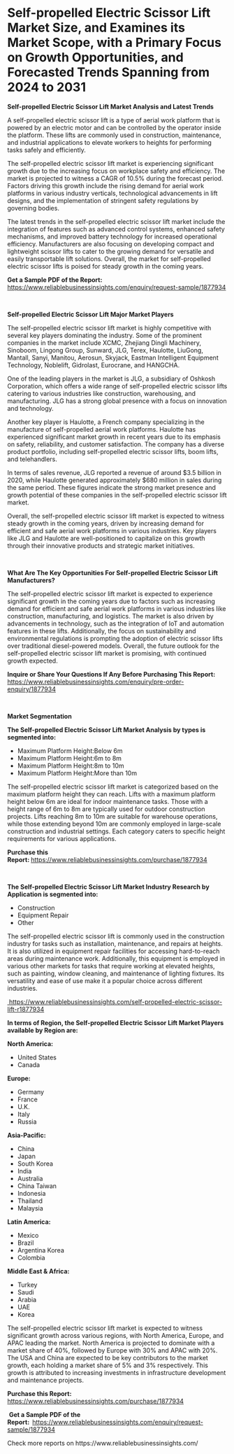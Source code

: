<p><h1>Self-propelled Electric Scissor Lift Market Size, and Examines its Market Scope, with a Primary Focus on Growth Opportunities, and Forecasted Trends Spanning from 2024 to 2031</h1></p><p><strong>Self-propelled Electric Scissor Lift Market Analysis and Latest Trends</strong></p>
<p><p>A self-propelled electric scissor lift is a type of aerial work platform that is powered by an electric motor and can be controlled by the operator inside the platform. These lifts are commonly used in construction, maintenance, and industrial applications to elevate workers to heights for performing tasks safely and efficiently.</p><p>The self-propelled electric scissor lift market is experiencing significant growth due to the increasing focus on workplace safety and efficiency. The market is projected to witness a CAGR of 10.5% during the forecast period. Factors driving this growth include the rising demand for aerial work platforms in various industry verticals, technological advancements in lift designs, and the implementation of stringent safety regulations by governing bodies.</p><p>The latest trends in the self-propelled electric scissor lift market include the integration of features such as advanced control systems, enhanced safety mechanisms, and improved battery technology for increased operational efficiency. Manufacturers are also focusing on developing compact and lightweight scissor lifts to cater to the growing demand for versatile and easily transportable lift solutions. Overall, the market for self-propelled electric scissor lifts is poised for steady growth in the coming years.</p></p>
<p><strong>Get a Sample PDF of the Report:&nbsp;</strong> <a href="https://www.reliablebusinessinsights.com/enquiry/request-sample/1877934">https://www.reliablebusinessinsights.com/enquiry/request-sample/1877934</a></p>
<p>&nbsp;</p>
<p><strong>Self-propelled Electric Scissor Lift Major Market Players</strong></p>
<p><p>The self-propelled electric scissor lift market is highly competitive with several key players dominating the industry. Some of the prominent companies in the market include XCMC, Zhejiang Dingli Machinery, Sinoboom, Lingong Group, Sunward, JLG, Terex, Haulotte, LiuGong, Mantall, Sanyi, Manitou, Aerosun, Skyjack, Eastman Intelligent Equipment Technology, Noblelift, Gidrolast, Eurocrane, and HANGCHA.</p><p>One of the leading players in the market is JLG, a subsidiary of Oshkosh Corporation, which offers a wide range of self-propelled electric scissor lifts catering to various industries like construction, warehousing, and manufacturing. JLG has a strong global presence with a focus on innovation and technology.</p><p>Another key player is Haulotte, a French company specializing in the manufacture of self-propelled aerial work platforms. Haulotte has experienced significant market growth in recent years due to its emphasis on safety, reliability, and customer satisfaction. The company has a diverse product portfolio, including self-propelled electric scissor lifts, boom lifts, and telehandlers.</p><p>In terms of sales revenue, JLG reported a revenue of around $3.5 billion in 2020, while Haulotte generated approximately $680 million in sales during the same period. These figures indicate the strong market presence and growth potential of these companies in the self-propelled electric scissor lift market.</p><p>Overall, the self-propelled electric scissor lift market is expected to witness steady growth in the coming years, driven by increasing demand for efficient and safe aerial work platforms in various industries. Key players like JLG and Haulotte are well-positioned to capitalize on this growth through their innovative products and strategic market initiatives.</p></p>
<p>&nbsp;</p>
<p><strong>What Are The Key Opportunities For Self-propelled Electric Scissor Lift Manufacturers?</strong></p>
<p><p>The self-propelled electric scissor lift market is expected to experience significant growth in the coming years due to factors such as increasing demand for efficient and safe aerial work platforms in various industries like construction, manufacturing, and logistics. The market is also driven by advancements in technology, such as the integration of IoT and automation features in these lifts. Additionally, the focus on sustainability and environmental regulations is prompting the adoption of electric scissor lifts over traditional diesel-powered models. Overall, the future outlook for the self-propelled electric scissor lift market is promising, with continued growth expected.</p></p>
<p><strong>Inquire or Share Your Questions If Any Before Purchasing This Report:</strong> <a href="https://www.reliablebusinessinsights.com/enquiry/pre-order-enquiry/1877934">https://www.reliablebusinessinsights.com/enquiry/pre-order-enquiry/1877934</a></p>
<p>&nbsp;</p>
<p><strong>Market Segmentation</strong></p>
<p><strong>The Self-propelled Electric Scissor Lift Market Analysis by types is segmented into:</strong></p>
<p><ul><li>Maximum Platform Height:Below 6m</li><li>Maximum Platform Height:6m to 8m</li><li>Maximum Platform Height:8m to 10m</li><li>Maximum Platform Height:More than 10m</li></ul></p>
<p><p>The self-propelled electric scissor lift market is categorized based on the maximum platform height they can reach. Lifts with a maximum platform height below 6m are ideal for indoor maintenance tasks. Those with a height range of 6m to 8m are typically used for outdoor construction projects. Lifts reaching 8m to 10m are suitable for warehouse operations, while those extending beyond 10m are commonly employed in large-scale construction and industrial settings. Each category caters to specific height requirements for various applications.</p></p>
<p><strong>Purchase this Report:&nbsp;</strong><a href="https://www.reliablebusinessinsights.com/purchase/1877934">https://www.reliablebusinessinsights.com/purchase/1877934</a></p>
<p>&nbsp;</p>
<p><strong>The Self-propelled Electric Scissor Lift Market Industry Research by Application is segmented into:</strong></p>
<p><ul><li>Construction</li><li>Equipment Repair</li><li>Other</li></ul></p>
<p><p>The self-propelled electric scissor lift is commonly used in the construction industry for tasks such as installation, maintenance, and repairs at heights. It is also utilized in equipment repair facilities for accessing hard-to-reach areas during maintenance work. Additionally, this equipment is employed in various other markets for tasks that require working at elevated heights, such as painting, window cleaning, and maintenance of lighting fixtures. Its versatility and ease of use make it a popular choice across different industries.</p></p>
<p><a href="https://www.reliablebusinessinsights.com/self-propelled-electric-scissor-lift-r1877934">&nbsp;https://www.reliablebusinessinsights.com/self-propelled-electric-scissor-lift-r1877934</a></p>
<p><strong>In terms of Region, the Self-propelled Electric Scissor Lift Market Players available by Region are:</strong></p>
<p>
    <p> <strong> North America: </strong>
        <ul>
            <li>United States</li>
            <li>Canada</li>
        </ul>
        </p> 
    <p> <strong> Europe: </strong>
        <ul>
            <li>Germany</li>
            <li>France</li>
            <li>U.K.</li>
            <li>Italy</li>
            <li>Russia</li>
        </ul>
        </p> 
    <p> <strong> Asia-Pacific: </strong>
        <ul>
            <li>China</li>
            <li>Japan</li>
            <li>South Korea</li>
            <li>India</li>
            <li>Australia</li>
            <li>China Taiwan</li>
            <li>Indonesia</li>
            <li>Thailand</li>
            <li>Malaysia</li>
        </ul>
        </p> 
    <p> <strong> Latin America: </strong>
        <ul>
            <li>Mexico</li>
            <li>Brazil</li>
            <li>Argentina Korea</li>
            <li>Colombia</li>
        </ul>
        </p> 
    <p> <strong> Middle East & Africa: </strong>
        <ul>
            <li>Turkey</li>
            <li>Saudi</li>
            <li>Arabia</li>
            <li>UAE</li>
            <li>Korea</li>
        </ul>
    </p>
    </p>
<p><p>The self-propelled electric scissor lift market is expected to witness significant growth across various regions, with North America, Europe, and APAC leading the market. North America is projected to dominate with a market share of 40%, followed by Europe with 30% and APAC with 20%. The USA and China are expected to be key contributors to the market growth, each holding a market share of 5% and 3% respectively. This growth is attributed to increasing investments in infrastructure development and maintenance projects.</p></p>
<p><strong>Purchase this Report: </strong><a href="https://www.reliablebusinessinsights.com/purchase/1877934">https://www.reliablebusinessinsights.com/purchase/1877934</a></p>
<p>&nbsp;<strong>Get a Sample PDF of the Report:&nbsp;&nbsp;</strong><a href="https://www.reliablebusinessinsights.com/enquiry/request-sample/1877934">https://www.reliablebusinessinsights.com/enquiry/request-sample/1877934</a></p>
<p><strong></strong></p>
<p>Check more reports on https://www.reliablebusinessinsights.com/</p>